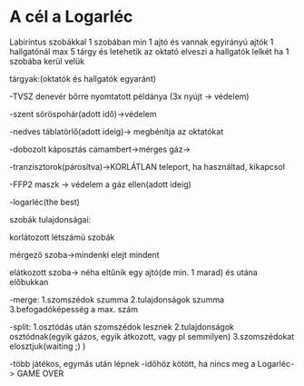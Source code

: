 # A cél a Logarléc

Labirintus szobákkal
1 szobában min 1 ajtó és vannak egyirányú ajtók 
1 hallgatónál max 5 tárgy és letehetik
az oktató elveszi a hallgatók lelkét ha 1 szobába kerül velük

tárgyak:(oktatók és hallgatók egyaránt)

-TVSZ denevér bőrre nyomtatott példánya (3x nyújt -> védelem)

-szent söröspohár(adott idő)->védelem

-nedves táblatörlő(adott ideig)-> megbénítja az oktatókat

-dobozolt káposztás camambert->mérges gáz->

-tranzisztorok(párosítva)->KORLÁTLAN teleport, ha használtad, kikapcsol

-FFP2 maszk -> védelem a gáz ellen(adott ideig)

-logarléc(the best)

szobák tulajdonságai:

korlátozott létszámú szobák

mérgező szoba->mindenki elejt mindent

elátkozott szoba-> néha eltűnik egy ajtó(de min. 1 marad) és utána előbukkan

-merge:
1.szomszédok szumma
2.tulajdonságok szumma
3.befogadóképesség a max. szám 

-split:
1.osztódás után szomszédok lesznek
2.tulajdonságok osztódnak(egyik gázos, egyik átkozott, vagy pl semmilyen)
3.szomszédokat elosztjuk(waiting ;) )

-több játékos, egymás után lépnek
-időhöz kötött, ha nincs meg a Logarléc-> GAME OVER


